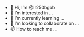 - 👋 Hi, I’m @Ir250bgob
- 👀 I’m interested in ...
- 🌱 I’m currently learning ...
- 💞️ I’m looking to collaborate on ...
- 📫 How to reach me ...

<!---
Ir250bgob/Ir250bgob is a ✨ special ✨ repository because its `README.md` (this file) appears on your GitHub profile.
You can click the Preview link to take a look at your changes.
--->

